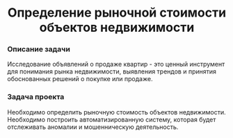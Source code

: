 <h1 align="center">Определение рыночной стоимости объектов недвижимости</h1>

###

<h3 align="left">  Описание задачи</h3>

Исследование объявлений о продаже квартир - это ценный инструмент для понимания рынка недвижимости, выявления трендов и принятия обоснованных решений о покупке или продаже.

###


<h3 align="left">  Задача проекта</h3>

Необходимо определить рыночную стоимость объектов недвижимости. Необходимо построить автоматизированную систему, которая будет отслеживать аномалии и мошенническую деятельность.

###
